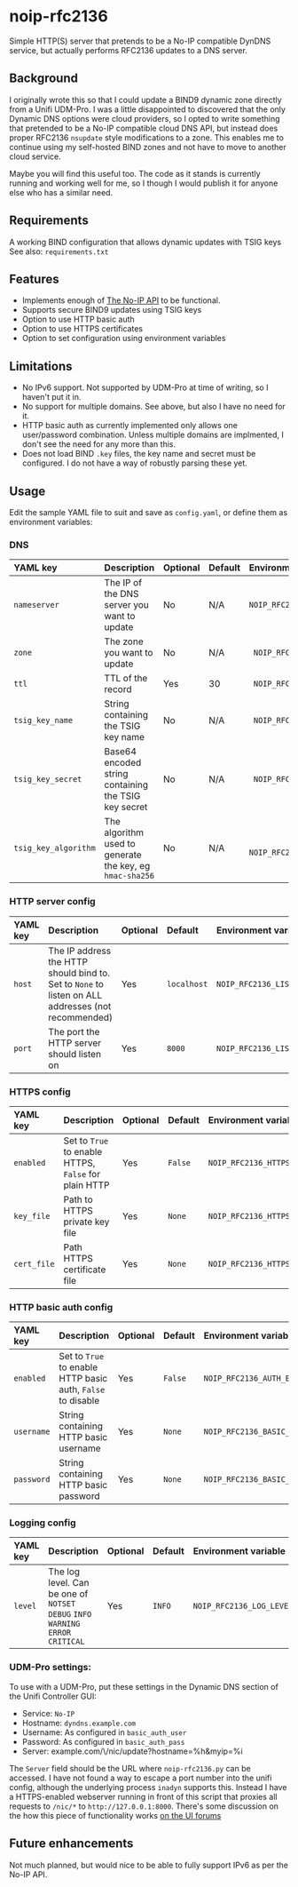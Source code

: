 # noip-rfc2136
Simple HTTP(S) server that pretends to be a No-IP compatible DynDNS service,  but actually performs RFC2136 updates to a DNS server.

## Background
I originally wrote this so that I could update a BIND9 dynamic zone directly from a Unifi UDM-Pro. 
I was a little disappointed to discovered that the only Dynamic DNS options were cloud providers, 
so I opted to write something that pretended to be a No-IP compatible cloud DNS API, but instead does proper 
RFC2136 `nsupdate` style modifications to a zone. This enables me to continue using my self-hosted BIND zones and not 
have to move to another cloud service.

Maybe you will find this useful too. The code as it stands is currently running and working well for me, so I though I would 
publish it for anyone else who has a similar need.

## Requirements
A working BIND configuration that allows dynamic updates with TSIG keys
See also: `requirements.txt`

## Features
 * Implements enough of [The No-IP API](https://www.noip.com/integrate/request) to be functional.
 * Supports secure BIND9 updates using TSIG keys
 * Option to use HTTP basic auth
 * Option to use HTTPS certificates
 * Option to set configuration using environment variables

## Limitations
 * No IPv6 support. Not supported by UDM-Pro at time of writing, so I haven't put it in.
 * No support for multiple domains. See above, but also I have no need for it.
 * HTTP basic auth as currently implemented only allows one user/password combination. Unless multiple domains are implmented, I don't see the need for any more than this.
 * Does not load BIND `.key` files, the key name and secret must be configured. I do not have a way of robustly parsing these yet.

## Usage
Edit the sample YAML file to suit and save as `config.yaml`, or define them as environment variables:

### DNS

| YAML key | Description | Optional | Default | Environment variable |
| :--- | :--- | :--- | :--- | :--- |
| `nameserver` | The IP of the DNS server you want to update | No | N/A | `NOIP_RFC2136_DNS_NAMESERVER` |
| `zone` | The zone you want to update | No | N/A | ` NOIP_RFC2136_DNS_ZONE` |
| `ttl` | TTL of the record | Yes | 30 | ` NOIP_RFC2136_DNS_TTL` |
| `tsig_key_name` | String containing the TSIG key name | No | N/A | ` NOIP_RFC2136_DNS_TSIG_KEY_NAME` |
| `tsig_key_secret` | Base64 encoded string containing the TSIG key secret | No | N/A | ` NOIP_RFC2136_DNS_TSIG_KEY_SECRET` |
| `tsig_key_algorithm` | The algorithm used to generate the key, eg `hmac-sha256` | No | N/A | ` NOIP_RFC2136_DNS_TSIG_KEY_ALGORITHM` |

### HTTP server config

| YAML key | Description | Optional | Default | Environment variable |
| :--- | :--- | :--- | :--- | :--- |
|  `host` | The IP address the HTTP should bind to. Set to `None` to listen on ALL addresses (not recommended) | Yes | `localhost` | `NOIP_RFC2136_LISTEN_HOST` |
|  `port` | The port the HTTP server should listen on | Yes | `8000` | `NOIP_RFC2136_LISTEN_PORT` |

### HTTPS config

| YAML key | Description | Optional | Default | Environment variable |
| :--- | :--- | :--- | :--- | :--- |
|  `enabled` | Set to `True` to enable HTTPS, `False` for plain HTTP | Yes | `False` | `NOIP_RFC2136_HTTPS_ENABLED` |
|  `key_file` | Path to HTTPS private key file | Yes | `None` | `NOIP_RFC2136_HTTPS_KEY_FILE` |
|  `cert_file` | Path HTTPS certificate file | Yes | `None` | `NOIP_RFC2136_HTTPS_CERT_FILE` |

### HTTP basic auth config

| YAML key | Description | Optional | Default | Environment variable |
| :--- | :--- | :--- | :--- | :--- |
| `enabled` |  Set to `True` to enable HTTP basic auth, `False` to disable | Yes | `False` | `NOIP_RFC2136_AUTH_ENABLED` |
| `username` | String containing HTTP basic username | Yes | `None` | `NOIP_RFC2136_BASIC_AUTH_USERNAME` |
| `password` | String containing HTTP basic password | Yes | `None` | `NOIP_RFC2136_BASIC_AUTH_PASSWORD` |

### Logging config
| YAML key | Description | Optional | Default | Environment variable |
| :--- | :--- | :--- | :--- | :--- |
| `level` | The log level. Can be one of `NOTSET` `DEBUG` `INFO` `WARNING` `ERROR` `CRITICAL` | Yes | `INFO` | `NOIP_RFC2136_LOG_LEVEL` |

### UDM-Pro settings:
To use with a UDM-Pro, put these settings in the Dynamic DNS section of the Unifi Controller GUI:
 * Service: `No-IP`
 * Hostname: `dyndns.example.com`
 * Username: As configured in `basic_auth_user`
 * Password: As configured in `basic_auth_pass`
 * Server: example.com/\\/nic/update?hostname=%h&myip=%i

The `Server` field should be the URL where `noip-rfc2136.py` can be accessed. I have not found a way to escape a port number into the unifi config, although the underlying process `inadyn` supports this.
Instead I have a HTTPS-enabled webserver running in front of this script that proxies all requests to `/nic/*` to `http://127.0.0.1:8000`. There's some discussion on the how this piece of functionality works
[on the UI forums](https://community.ui.com/questions/UDM-DynDNS-Google-Domains/fe9ba35d-66c3-437d-8323-debe2af55879)

## Future enhancements
Not much planned, but would nice to be able to fully support IPv6 as per the No-IP API.
